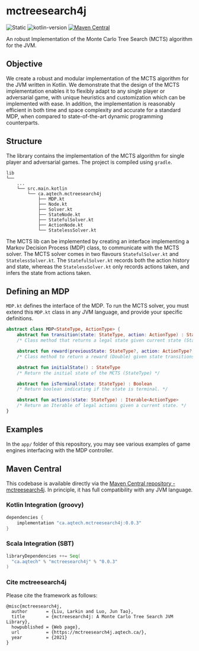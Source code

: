 # mctreesearch4j

![Static](https://img.shields.io/static/v1?label=docs&message=latest&color=blue&style=flat-square)
![kotlin-version](https://kotlin-version.aws.icerock.dev/kotlin-version?group=ca.aqtech&name=mctreesearch4j)
[![Maven Central](https://maven-badges.herokuapp.com/maven-central/ca.aqtech/mctreesearch4j/badge.svg?style=plastic)](https://maven-badges.herokuapp.com/maven-central/ca.aqtech/mctreesearch4j)

An robust Implementation of the Monte Carlo Tree Search (MCTS) algorithm for the JVM.

## Objective

We create a robust and modular implementation of the MCTS algorithm for the JVM written in Kotlin. We demonstrate that the design of the MCTS implementation enables it to flexibly adapt to any single player or adversarial game, with unique heuristics and customization which can be implemented with ease. In addition, the implementation is reasonably efficient in both time and space complexity and accurate for a standard MDP, when compared to state-of-the-art dynamic programming counterparts.

## Structure

The library contains the implementation of the MCTS algorithm for single player and adversarial games. The project is compiled using `gradle`.

```
lib
└── 
    ...
    └── src.main.kotlin
        └── ca.aqtech.mctreesearch4j
            ├── MDP.kt
            ├── Node.kt
            ├── Solver.kt
            ├── StateNode.kt
            ├── StatefulSolver.kt
            ├── ActionNode.kt
            └── StatelessSolver.kt

```

The MCTS lib can be implemented by creating an interface implementing a Markov Decision Process (MDP) class, to communicate with the MCTS solver. The MCTS solver comes in two flavours `StatefulSolver.kt` and `StatelessSolver.kt`. The `StatefulSolver.kt` records both the action history and state, whereas the `StatelessSolver.kt` only records actions taken, and infers the state from actions taken.

## Defining an MDP

`MDP.kt` defines the interface of the MDP. To run the MCTS solver, you must extend this `MDP.kt` class in any JVM language, and provide your specific definitions. 

```kotlin
abstract class MDP<StateType, ActionType> {
    abstract fun transition(state: StateType, action: ActionType) : StateType
    /* Class method that returns a legal state given current state (StateType) and action taken (ActionType) */

    abstract fun reward(previousState: StateType?, action: ActionType?, state: StateType) : Double
    /* Class method to return a reward (Double) given state transitions parameters */

    abstract fun initialState() : StateType
    /* Return the initial state of the MCTS (StateType) */

    abstract fun isTerminal(state: StateType) : Boolean
    /* Return boolean indicating if the state is terminal. */

    abstract fun actions(state: StateType) : Iterable<ActionType>
    /* Return an Iterable of legal actions given a current state. */
}
```

## Examples

In the `app/` folder of this repository, you may see various examples of game engines interfacing with the MDP controller.

## Maven Central

This codebase is available directly via the [Maven Central repository - mctreesearch4j](https://search.maven.org/artifact/ca.aqtech/mctreesearch4j). In principle, it 
has full compatibility with any JVM language. 

### Kotlin Integration (groovy)
```groovy
dependencies {
    implementation "ca.aqtech.mctreesearch4j:0.0.3"
}
```

### Scala Integration (SBT)

```sbt
libraryDependencies ++= Seq(
  "ca.aqtech" % "mctreesearch4j" % "0.0.3"
)
```

### Cite mctreesearch4j

Please cite the framework as follows:

```
@misc{mctreesearch4j,
  author       = {Liu, Larkin and Luo, Jun Tao},
  title        = {mctreesearch4j: A Monte Carlo Tree Search JVM Library},
  howpublished = {Web page},
  url          = {https://mctreesearch4j.aqtech.ca/},
  year         = {2021}
}
```
